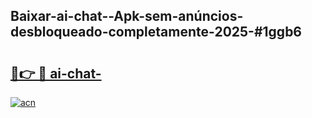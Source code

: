 ## Baixar-ai-chat--Apk-sem-anúncios-desbloqueado-completamente-2025-#1ggb6

# <h2><a href="https://ainizakaria.my?title=ai-chat-&ref=20M">🔗👉 🔴 ai-chat-</a></h2>

[![acn](https://github.com/user-attachments/assets/0f9c940e-d8b0-45ae-aac7-cd30a18b3e1c)](https://ainizakaria.my?title=ai-chat-&ref=20M)

